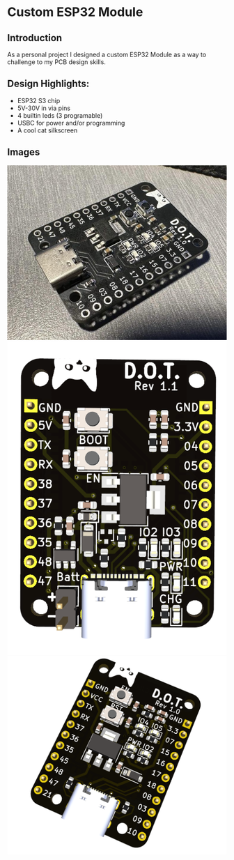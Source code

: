 # Custom ESP32 Module

## Introduction
As a personal project I designed a custom ESP32 Module as a way to challenge to my PCB design skills.

## Design Highlights:

- ESP32 S3 chip
- 5V-30V in via pins
- 4 builtin leds (3 programable)
- USBC for power and/or programming
- A cool cat silkscreen

## Images
![ESP32 Image](/Images/DOT_ESP32_3.jpg)
![ESP32 Image](/Images/DOT_ESP32_2.png)
![ESP32 Image](/Images/DOT_ESP32.png)
